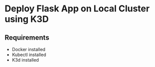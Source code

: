# Deploy Flask App on Local Cluster using K3D

## Requirements

- Docker installed
- Kubectl installed
- K3d installed
